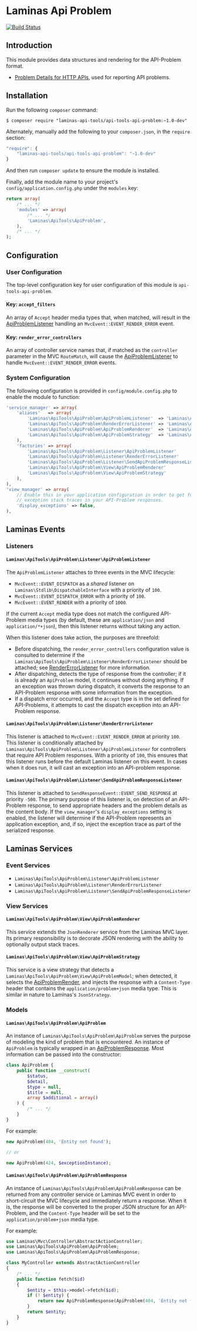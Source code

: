 Laminas Api Problem
==============

[![Build Status](https://travis-ci.org/laminas-api-tools/api-tools-api-problem.png)](https://travis-ci.org/laminas-api-tools/api-tools-api-problem)

Introduction
------------

This module provides data structures and rendering for the API-Problem format.

- [Problem Details for HTTP APIs](http://tools.ietf.org/html/draft-nottingham-http-problem-06),
  used for reporting API problems.

Installation
------------

Run the following `composer` command:

```console
$ composer require "laminas-api-tools/api-tools-api-problem:~1.0-dev"
```

Alternately, manually add the following to your `composer.json`, in the `require` section:

```javascript
"require": {
    "laminas-api-tools/api-tools-api-problem": "~1.0-dev"
}
```

And then run `composer update` to ensure the module is installed.

Finally, add the module name to your project's `config/application.config.php` under the `modules`
key:

```php
return array(
    /* ... */
    'modules' => array(
        /* ... */
        'Laminas\ApiTools\ApiProblem',
    ),
    /* ... */
);
```

Configuration
-------------

### User Configuration

The top-level configuration key for user configuration of this module is `api-tools-api-problem`.

#### Key: `accept_filters`

An array of `Accept` header media types that, when matched, will result in the
[ApiProblemListener](#laminasapiproblemlistenerapiproblemlistener) handling an
`MvcEvent::EVENT_RENDER_ERROR` event.

#### Key: `render_error_controllers`

An array of controller service names that, if matched as the `controller` parameter in the MVC
`RouteMatch`, will cause the [ApiProblemListener](#laminasapiproblemlistenerapiproblemlistener) to handle 
`MvcEvent::EVENT_RENDER_ERROR` events.

### System Configuration

The following configuration is provided in `config/module.config.php` to enable the module to
function:

```php
'service_manager' => array(
    'aliases'   => array(
        'Laminas\ApiTools\ApiProblem\ApiProblemListener'  => 'Laminas\ApiTools\ApiProblem\Listener\ApiProblemListener',
        'Laminas\ApiTools\ApiProblem\RenderErrorListener' => 'Laminas\ApiTools\ApiProblem\Listener\RenderErrorListener',
        'Laminas\ApiTools\ApiProblem\ApiProblemRenderer'  => 'Laminas\ApiTools\ApiProblem\View\ApiProblemRenderer',
        'Laminas\ApiTools\ApiProblem\ApiProblemStrategy'  => 'Laminas\ApiTools\ApiProblem\View\ApiProblemStrategy',
    ),
    'factories' => array(
        'Laminas\ApiTools\ApiProblem\Listener\ApiProblemListener'             => 'Laminas\ApiTools\ApiProblem\Factory\ApiProblemListenerFactory',
        'Laminas\ApiTools\ApiProblem\Listener\RenderErrorListener'            => 'Laminas\ApiTools\ApiProblem\Factory\RenderErrorListenerFactory',
        'Laminas\ApiTools\ApiProblem\Listener\SendApiProblemResponseListener' => 'Laminas\ApiTools\ApiProblem\Factory\SendApiProblemResponseListenerFactory',
        'Laminas\ApiTools\ApiProblem\View\ApiProblemRenderer'                 => 'Laminas\ApiTools\ApiProblem\Factory\ApiProblemRendererFactory',
        'Laminas\ApiTools\ApiProblem\View\ApiProblemStrategy'                 => 'Laminas\ApiTools\ApiProblem\Factory\ApiProblemStrategyFactory',
    ),
),
'view_manager' => array(
    // Enable this in your application configuration in order to get full
    // exception stack traces in your API-Problem responses.
    'display_exceptions' => false,
),
```

Laminas Events
----------

### Listeners

#### `Laminas\ApiTools\ApiProblem\Listener\ApiProblemListener`

The `ApiProblemListener` attaches to three events in the MVC lifecycle:

- `MvcEvent::EVENT_DISPATCH` as a _shared_ listener on `Laminas\Stdlib\DispatchableInterface` with a
  priority of `100`.
- `MvcEvent::EVENT_DISPATCH_ERROR` with a priority of `100`.
- `MvcEvent::EVENT_RENDER` with a priority of `1000`.

If the current `Accept` media type does not match the configured API-Problem media types (by
default, these are `application/json` and `application/*+json`), then this listener returns without
taking any action.

When this listener does take action, the purposes are threefold:

- Before dispatching, the `render_error_controllers` configuration value is consulted to determine
  if the `Laminas\ApiTools\ApiProblem\Listener\RenderErrorListener` should be attached; see
  [RenderErrorListener](#rendererrorlistener) for more information.
- After dispatching, detects the type of response from the controller; if it is already an
  `ApiProblem` model, it continues without doing anything. If an exception was thrown during
  dispatch, it converts the response to an API-Problem response with some information from the
  exception.
- If a dispatch error occurred, and the `Accept` type is in the set defined for API-Problems, it
  attempts to cast the dispatch exception into an API-Problem response.

#### `Laminas\ApiTools\ApiProblem\Listener\RenderErrorListener`

This listener is attached to `MvcEvent::EVENT_RENDER_ERROR` at priority `100`.  This listener is
conditionally attached by `Laminas\ApiTools\ApiProblem\Listener\ApiProblemListener` for controllers that require
API Problem responses.  With a priority of `100`, this ensures that this listener runs before the
default Laminas listener on this event. In cases when it does run, it will cast an exception into an
API-problem response.

#### `Laminas\ApiTools\ApiProblem\Listener\SendApiProblemResponseListener`

This listener is attached to `SendResponseEvent::EVENT_SEND_RESPONSE` at priority `-500`.  The
primary purpose of this listener is, on detection of an API-Problem response, to send appropriate
headers and the problem details as the content body. If the `view_manager`'s `display_exceptions`
setting is enabled, the listener will determine if the API-Problem represents an application
exception, and, if so, inject the exception trace as part of the serialized response.

Laminas Services
------------

### Event Services

- `Laminas\ApiTools\ApiProblem\Listener\ApiProblemListener`
- `Laminas\ApiTools\ApiProblem\Listener\RenderErrorListener`
- `Laminas\ApiTools\ApiProblem\Listener\SendApiProblemResponseListener`

### View Services

#### `Laminas\ApiTools\ApiProblem\View\ApiProblemRenderer`

This service extends the `JsonRenderer` service from the Laminas MVC layer.  Its primary responsibility
is to decorate JSON rendering with the ability to optionally output stack traces.

#### `Laminas\ApiTools\ApiProblem\View\ApiProblemStrategy`

This service is a view strategy that detects a `Laminas\ApiTools\ApiProblem\View\ApiProblemModel`; when detected,
it selects the [ApiProblemRender](#laminasapiproblemviewapiproblemrenderer), and injects the response
with a `Content-Type` header that contains the `application/problem+json` media type. This is
similar in nature to Laminas's `JsonStrategy`.

### Models

#### `Laminas\ApiTools\ApiProblem\ApiProblem`

An instance of `Laminas\ApiTools\ApiProblem\ApiProblem` serves the purpose of modeling the kind of problem that is
encountered.  An instance of `ApiProblem` is typically wrapped in an
[ApiProblemResponse](#laminasapiproblemapiproblemresponse). Most information can be passed into the
constructor:

```php
class ApiProblem {
    public function __construct(
        $status,
        $detail,
        $type = null,
        $title = null,
        array $additional = array()
    ) {
        /* ... */
    }
}
```

For example:

```php
new ApiProblem(404, 'Entity not found');

// or

new ApiProblem(424, $exceptionInstance);
```

#### `Laminas\ApiTools\ApiProblem\ApiProblemResponse`

An instance of `Laminas\ApiTools\ApiProblem\ApiProblemResponse` can be returned from any controller service or Laminas
MVC event in order to short-circuit the MVC lifecycle and immediately return a response. When it
is, the response will be converted to the proper JSON structure for an API-Problem, and the
`Content-Type` header will be set to the `application/problem+json` media type.

For example:

```php
use Laminas\Mvc\Controller\AbstractActionController;
use Laminas\ApiTools\ApiProblem\ApiProblem;
use Laminas\ApiTools\ApiProblem\ApiProblemResponse;

class MyController extends AbstractActionController
{
    /* ... */
    public function fetch($id)
    {
        $entity = $this->model->fetch($id);
        if (! $entity) {
            return new ApiProblemResponse(ApiProblem(404, 'Entity not found'));
        }
        return $entity;
    }
}
```

